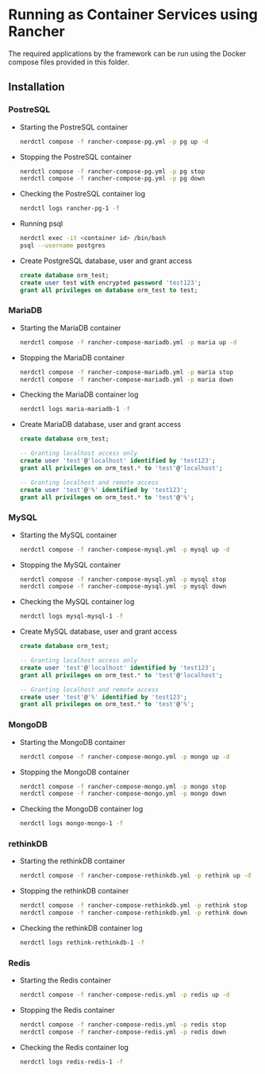 # Running as Container Services using Rancher

The required applications by the framework can be run using the Docker compose files provided in this folder.

## Installation

### PostreSQL

* Starting the PostreSQL container

    ```bash
    nerdctl compose -f rancher-compose-pg.yml -p pg up -d
    ```

* Stopping the PostreSQL container

    ```bash
    nerdctl compose -f rancher-compose-pg.yml -p pg stop
    nerdctl compose -f rancher-compose-pg.yml -p pg down
    ```

* Checking the PostreSQL container log

    ```bash
    nerdctl logs rancher-pg-1 -f
    ```

* Running psql

    ```bash
    nerdctl exec -it <container id> /bin/bash
    psql --username postgres
    ```

* Create PostgreSQL database, user and grant access

    ```sql
    create database orm_test;
    create user test with encrypted password 'test123';
    grant all privileges on database orm_test to test;
    ```

### MariaDB

* Starting the MariaDB container

    ```bash
    nerdctl compose -f rancher-compose-mariadb.yml -p maria up -d
    ```

* Stopping the MariaDB container

    ```bash
    nerdctl compose -f rancher-compose-mariadb.yml -p maria stop
    nerdctl compose -f rancher-compose-mariadb.yml -p maria down
    ```

* Checking the MariaDB container log

    ```bash
    nerdctl logs maria-mariadb-1 -f
    ```

* Create MariaDB database, user and grant access

    ```sql
    create database orm_test;
    
    -- Granting localhost access only
    create user 'test'@'localhost' identified by 'test123';
    grant all privileges on orm_test.* to 'test'@'localhost';

    -- Granting localhost and remote access
    create user 'test'@'%' identified by 'test123';
    grant all privileges on orm_test.* to 'test'@'%';
    ```

### MySQL

* Starting the MySQL container

    ```bash
    nerdctl compose -f rancher-compose-mysql.yml -p mysql up -d
    ```

* Stopping the MySQL container

    ```bash
    nerdctl compose -f rancher-compose-mysql.yml -p mysql stop
    nerdctl compose -f rancher-compose-mysql.yml -p mysql down
    ```

* Checking the MySQL container log

    ```bash
    nerdctl logs mysql-mysql-1 -f
    ```

* Create MySQL database, user and grant access

    ```sql
    create database orm_test;
    
    -- Granting localhost access only
    create user 'test'@'localhost' identified by 'test123';
    grant all privileges on orm_test.* to 'test'@'localhost';

    -- Granting localhost and remote access
    create user 'test'@'%' identified by 'test123';
    grant all privileges on orm_test.* to 'test'@'%';
    ```

### MongoDB

* Starting the MongoDB container

    ```bash
    nerdctl compose -f rancher-compose-mongo.yml -p mongo up -d
    ```

* Stopping the MongoDB container

    ```bash
    nerdctl compose -f rancher-compose-mongo.yml -p mongo stop
    nerdctl compose -f rancher-compose-mongo.yml -p mongo down
    ```

* Checking the MongoDB container log

    ```bash
    nerdctl logs mongo-mongo-1 -f
    ```

### rethinkDB

* Starting the rethinkDB container

    ```bash
    nerdctl compose -f rancher-compose-rethinkdb.yml -p rethink up -d
    ```

* Stopping the rethinkDB container

    ```bash
    nerdctl compose -f rancher-compose-rethinkdb.yml -p rethink stop
    nerdctl compose -f rancher-compose-rethinkdb.yml -p rethink down
    ```

* Checking the rethinkDB container log

    ```bash
    nerdctl logs rethink-rethinkdb-1 -f
    ```

### Redis

* Starting the Redis container

    ```bash
    nerdctl compose -f rancher-compose-redis.yml -p redis up -d
    ```

* Stopping the Redis container

    ```bash
    nerdctl compose -f rancher-compose-redis.yml -p redis stop
    nerdctl compose -f rancher-compose-redis.yml -p redis down
    ```

* Checking the Redis container log

    ```bash
    nerdctl logs redis-redis-1 -f
    ```
